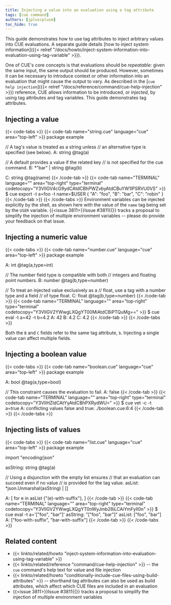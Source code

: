 ```yaml
---
title: Injecting a value into an evaluation using a tag attribute
tags: [cue command]
authors: [jpluscplusm]
toc_hide: true
---
```


This guide demonstrates how to use tag attributes to inject arbitrary values
into CUE evaluations. A separate guide details
[how to inject system information]({{< relref "/docs/howto/inject-system-information-into-evaluation-using-tag-variable" >}}).

One of CUE's core concepts is that evaluations should be *repeatable:* given
the same input, the same output should be produced.
However, sometimes it can be necessary to introduce context or other information
into an evaluation that might cause the output to vary. As described in the
[`cue help injection`]({{< relref "/docs/reference/command/cue-help-injection" >}})
reference, CUE allows information to be introduced, or *injected*, by using tag
attributes and tag variables. This guide demonstrates tag attributes.
<!-- TODO(jcm): include a cue-cmd in the set of commands demonstrated on this page -->

## Injecting a value

{{< code-tabs >}}
{{< code-tab name="string.cue" language="cue" area="top-left" >}}
package example

// A tag's value is treated as a string unless
// an alternative type is specified (see below).
A: string @tag(a)

// A default provides a value if the related key
// is not specified for the cue command.
B: *"bar" | string @tag(b)

C: string @tag(name)
{{< /code-tab >}}
{{< code-tab name="TERMINAL" language="" area="top-right" type="terminal" codetocopy="Y3VlIGV4cG9ydCAtdCBhPWZvbyAtdCBuYW1lPSRVU0VS" >}}
$ cue export -t a=foo -t name=$USER
{
    "A": "foo",
    "B": "bar",
    "C": "robin"
}
{{< /code-tab >}}
{{< /code-tabs >}}
Environment variables can be injected explicitly by the shell, as shown here
with the value of the `name` tag being set by the `USER` variable.
{{<issue 3811>}}Issue #3811{{</issue>}} tracks a proposal to simplify the
injection of multiple environment variables -- please do provide your feedback
on that issue.

## Injecting a numeric value

{{< code-tabs >}}
{{< code-tab name="number.cue" language="cue" area="top-left" >}}
package example

A: int @tag(a,type=int)

// The number field type is compatible with both
// integers and floating point numbers.
B: number @tag(b,type=number)

// To treat an injected value exclusively as a
// float, use a tag with a number type and a field
// of type float.
C: float @tag(b,type=number)
{{< /code-tab >}}
{{< code-tab name="TERMINAL" language="" area="top-right" type="terminal" codetocopy="Y3VlIGV2YWwgLXQgYT00MiAtdCBiPTQuMg==" >}}
$ cue eval -t a=42 -t b=4.2
A: 42
B: 4.2
C: 4.2
{{< /code-tab >}}
{{< /code-tabs >}}

Both the `B` and `C` fields refer to the same tag attribute, `b`.
Injecting a single value can affect multiple fields.

## Injecting a boolean value

{{< code-tabs >}}
{{< code-tab name="boolean.cue" language="cue" area="top-left" >}}
package example

A: bool @tag(a,type=bool)

// This constraint causes the evaluation to fail.
A: false
{{< /code-tab >}}
{{< code-tab name="TERMINAL" language="" area="top-right" type="terminal" codetocopy="Y3VlIHZldCAtYyAtdCBhPXRydWU=" >}}
$ cue vet -c -t a=true
A: conflicting values false and true:
    ./boolean.cue:6:4
{{< /code-tab >}}
{{< /code-tabs >}}

## Injecting lists of values

{{< code-tabs >}}
{{< code-tab name="list.cue" language="cue" area="top-left" >}}
package example

import "encoding/json"

asString: string @tag(a)

// Using a disjunction with the empty list ensures
// that an evaluation can succeed even if no value
// is provided for the tag value.
asList: *json.Unmarshal(asString) | []

A: [
	for e in asList {"\(e)-with-suffix"},
]
{{< /code-tab >}}
{{< code-tab name="TERMINAL" language="" area="top-right" type="terminal" codetocopy="Y3VlIGV2YWwgLXQgYT0nWyJmb28iLCAiYmFyIl0n" >}}
$ cue eval -t a='["foo", "bar"]'
asString: "[\"foo\", \"bar\"]"
asList: ["foo", "bar"]
A: ["foo-with-suffix", "bar-with-suffix"]
{{< /code-tab >}}
{{< /code-tabs >}}

## Related content

- {{< linkto/related/howto "inject-system-information-into-evaluation-using-tag-variable" >}}
- {{< linkto/related/reference "command/cue-help-injection" >}} -- the `cue` command's help
  text for value and file injection
- {{< linkto/related/howto "conditionally-include-cue-files-using-build-attributes" >}}
  -- shorthand tag attributes can also be used as build attributes, which
  affect which CUE files are included in an evaluation
- {{<issue 3811>}}Issue #3811{{</issue>}} tracks a proposal to simplify the
  injection of multiple environment variables
